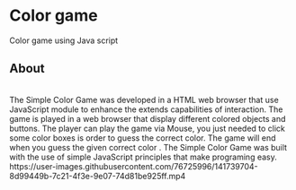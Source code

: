 # Color game
Color game using Java script
<br>
## About 
<br>
The Simple Color Game was developed in a HTML web browser that use JavaScript module to enhance the extends capabilities of interaction. The game is played in a web browser that display different colored objects and buttons. The player can play the game via Mouse, you just needed to click some color boxes is order to guess the correct color. The game will end when you guess the given correct color . The Simple Color Game was built with the use of simple JavaScript principles that make programing easy.
https://user-images.githubusercontent.com/76725996/141739704-8d99449b-7c21-4f3e-9e07-74d81be925ff.mp4

